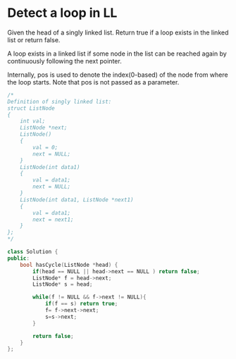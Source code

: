 # Detect a loop in LL

Given the head of a singly linked list. Return true if a loop exists in the linked list or return false.

A loop exists in a linked list if some node in the list can be reached again by continuously following the next pointer.

Internally, pos is used to denote the index(0-based) of the node from where the loop starts. Note that pos is not passed as a parameter.

```cpp
/*
Definition of singly linked list:
struct ListNode
{
    int val;
    ListNode *next;
    ListNode()
    {
        val = 0;
        next = NULL;
    }
    ListNode(int data1)
    {
        val = data1;
        next = NULL;
    }
    ListNode(int data1, ListNode *next1)
    {
        val = data1;
        next = next1;
    }
};
*/

class Solution {
public:
    bool hasCycle(ListNode *head) {
        if(head == NULL || head->next == NULL ) return false;
        ListNode* f = head->next;
        ListNode* s = head;

        while(f != NULL && f->next != NULL){
            if(f == s) return true;
            f= f->next->next;
            s=s->next;
        }

        return false;
    }
};
```
